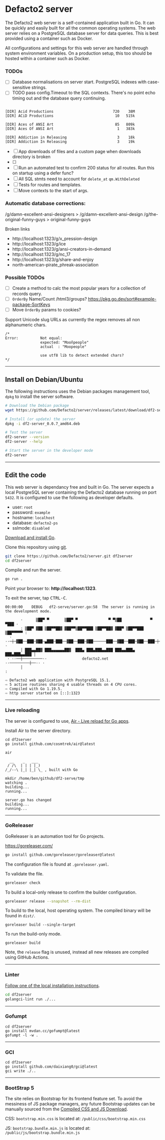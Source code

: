 # Defacto2 server

The Defacto2 web server is a self-contained application built in Go. 
It can be quickly and easily built for all the common operating systems. 
The web server relies on a PostgreSQL database server for data queries. 
This is best provided using a container such as Docker.

All configurations and settings for this web server are handled through system environment variables. 
On a production setup, this too should be hosted within a container such as Docker.

### TODOs

- [ ] Database normalisations on server start. PostgreSQL indexes with case-sensitive strings.
- [ ] TODO pass config.Timeout to the SQL contexts. There's no point echo timing out and the database query continuing.

```

[DIR] Acid Productions                           720    38M
[DIR] ACiD Productions                            10   515k

[DIR] Aces of ANSI Art                            85   809k
[DIR] Aces Of ANSI Art                             1   383k

[DIR] Addiction in Releasing                       3    18k
[DIR] Addiction In Releasing                       3    19k

```

- [ ] App downloads of files and a custom page when downloads directory is broken
- [ ] 
- [ ] Run an automated test to confirm 200 status for all routes. Run this on startup using a defer func?
- [ ] All SQL stmts need to account for `delete_at`
`qm.WithDeleted`
- [ ] Tests for routes and templates.
- [ ] Move contexts to the start of args.

### Automatic database corrections:

/g/damn-excellent-ansi-designers    > /g/damn-excellent-ansi-design
/g/the-original-funny-guys          > original-funny-guys


Broken links
- http://localhost:1323/g/x_pression-design
- http://localhost:1323/g/ice
- http://localhost:1323/g/ansi-creators-in-demand
- http://localhost:1323/g/nc_17
- http://localhost:1323/g/share-and-enjoy
- north-american-pirate_phreak-association

### Possible TODOs

- [ ] Create a method to calc the most popular years for a collection of records query.
- [ ] `OrderBy` Name/Count /html3/groups?
https://pkg.go.dev/sort#example-package-SortKeys
- [ ] Move `OrderBy` params to cookies?

Support Unicode slug URLs as currently the regex removes all non alphanumeric chars.

```
/*
Error:      	Not equal:
            	expected: "Mooñpeople"
            	actual  : "Moopeople"

				use utf8 lib to detect extended chars?
*/
```

---

## Install on Debian/Ubuntu

The following instructions uses the Debian packages management tool, `dpkg` to install the server software.

```sh
# Download the Debian package
wget https://github.com/Defacto2/server/releases/latest/download/df2-server_0.0.7_amd64.deb # todo need to rename

# Install (or update) the server
dpkg -i df2-server_0.0.7_amd64.deb

# Test the server
df2-server --version
df2-server --help

# Start the server in the developer mode
df2-server
```

---

## Edit the code

This web server is dependancy free and built in Go. 
The server expects a local PostgreSQL server containing the Defacto2 database running on port `5432`.
It is configured to use the following as developer defaults.

- user: `root`
- password: `example`
- hostname: `localhost`
- database: `defacto2-ps`
- sslmode: `disabled`

[Download and install Go](https://go.dev/doc/install).

Clone this repository using [git](https://git-scm.com/).

```sh
git clone https://github.com/Defacto2/server.git df2server
cd df2server
```

Compile and run the server.

```sh
go run .
```

Point your browser to: **http://localhost:1323**.

To exit the server, tap <kbd>CTRL-C</kbd>.

```
00:00:00	DEBUG	df2-serve/server.go:58	The server is running in the development mode.

       ·      ▒██▀ ▀       ▒██▀ ▀              ▀ ▀▒██             ▀ ▀███ ·
       : ▒██▀ ▓██ ▒██▀▀██▓ ▓██▀▀▒██▀▀███ ▒██▀▀██▓ ▓██▀ ▒██▀▀███ ▒██▀▀▀▀▀ :
  · ··─┼─▓██──███─▓██─▄███─███──▓██──███─▓██──────███──▓██──███─▓██──███─┼─·· ·
       │ ███▄▄██▓ ███▄▄▄▄▄▄██▓  ███▄ ███▄███▄▄███ ███▄▄███▄ ███▄███▄▄███ │
 · ··──┼─────────··                defacto2.net               ··─────────┼──·· ·
       │                                                                 :

⇨ Defacto2 web application with PostgreSQL 15.1.
⇨ 5 active routines sharing 4 usable threads on 4 CPU cores.
⇨ Compiled with Go 1.19.5.
⇨ http server started on [::]:1323

```

---

### Live reloading

The server is configured to use, [Air - Live reload for Go apps](https://github.com/cosmtrek/air).

Install Air to the server directory.

```
cd df2server
go install github.com/cosmtrek/air@latest

air
```

```
  __    _   ___ 
 / /\  | | | |_) 
/_/--\ |_| |_| \_ , built with Go 

mkdir /home/ben/github/df2-serve/tmp
watching .
building...
running...

server.go has changed
building...
running...
```

---

### GoReleaser

GoReleaser is an automation tool for Go projects.

https://goreleaser.com/

```sh
go install github.com/goreleaser/goreleaser@latest
```

The configuration file is found at `.goreleaser.yaml`.

To validate the file.

```sh
goreleaser check
```

To build a local-only release to confirm the builder configuration.

```sh
goreleaser release --snapshot --rm-dist
```

To build to the local, host operating system. The compiled binary will be found in `dist/`.

```
goreleaser build --single-target
```

To run the build-only mode.

```
goreleaser build
```

Note, the `release` flag is unused, instead all new releases are compiled using GitHub Actions.

---

### Linter

[Follow one of the local installation instructions](https://golangci-lint.run/usage/install/#local-installation).

```sh
cd df2server
golangci-lint run ./...
```

---

### Gofumpt

```
cd df2server
go install mvdan.cc/gofumpt@latest
gofumpt -l -w .
```

---

### GCI

```
cd df2server
go install github.com/daixiang0/gci@latest
gci write ./..
```

---

### BootStrap 5

The site relies on Bootstrap for its frontend feature set. To avoid the messiness of JS package managers, any future Bootstrap updates can be manually sourced from the [Compiled CSS and JS Download](https://getbootstrap.com/docs/5.3/getting-started/download).


CSS: `bootstrap.min.css` is located at: `/public/css/bootstrap.min.css`

JS:  `bootstrap.bundle.min.js` is located at: `/public/js/bootstrap.bundle.min.js`